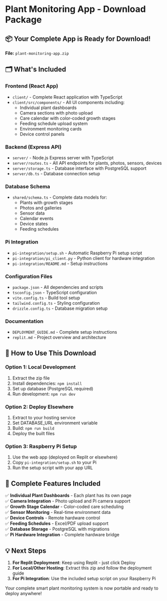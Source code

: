 # Plant Monitoring App - Download Package

## 📦 Your Complete App is Ready for Download!

**File:** `plant-monitoring-app.zip`

## 🗂️ What's Included

### Frontend (React App)
- `client/` - Complete React application with TypeScript
- `client/src/components/` - All UI components including:
  - Individual plant dashboards
  - Camera sections with photo upload
  - Care calendar with color-coded growth stages
  - Feeding schedule upload system
  - Environment monitoring cards
  - Device control panels

### Backend (Express API)
- `server/` - Node.js Express server with TypeScript
- `server/routes.ts` - All API endpoints for plants, photos, sensors, devices
- `server/storage.ts` - Database interface with PostgreSQL support
- `server/db.ts` - Database connection setup

### Database Schema
- `shared/schema.ts` - Complete data models for:
  - Plants with growth stages
  - Photos and galleries
  - Sensor data
  - Calendar events
  - Device states
  - Feeding schedules

### Pi Integration
- `pi-integration/setup.sh` - Automatic Raspberry Pi setup script
- `pi-integration/pi_client.py` - Python client for hardware integration
- `pi-integration/README.md` - Setup instructions

### Configuration Files
- `package.json` - All dependencies and scripts
- `tsconfig.json` - TypeScript configuration
- `vite.config.ts` - Build tool setup
- `tailwind.config.ts` - Styling configuration
- `drizzle.config.ts` - Database migration setup

### Documentation
- `DEPLOYMENT_GUIDE.md` - Complete setup instructions
- `replit.md` - Project overview and architecture

## 🚀 How to Use This Download

### Option 1: Local Development
1. Extract the zip file
2. Install dependencies: `npm install`
3. Set up database (PostgreSQL required)
4. Run development: `npm run dev`

### Option 2: Deploy Elsewhere
1. Extract to your hosting service
2. Set DATABASE_URL environment variable
3. Build: `npm run build` 
4. Deploy the built files

### Option 3: Raspberry Pi Setup
1. Use the web app (deployed on Replit or elsewhere)
2. Copy `pi-integration/setup.sh` to your Pi
3. Run the setup script with your app URL

## 🌱 Complete Features Included

✅ **Individual Plant Dashboards** - Each plant has its own page  
✅ **Camera Integration** - Photo upload and Pi camera support  
✅ **Growth Stage Calendar** - Color-coded care scheduling  
✅ **Sensor Monitoring** - Real-time environment data  
✅ **Device Controls** - Remote hardware control  
✅ **Feeding Schedules** - Excel/PDF upload support  
✅ **Database Storage** - PostgreSQL with migrations  
✅ **Pi Hardware Integration** - Complete hardware bridge  

## 💡 Next Steps

1. **For Replit Deployment**: Keep using Replit - just click Deploy
2. **For Local/Other Hosting**: Extract this zip and follow the deployment guide
3. **For Pi Integration**: Use the included setup script on your Raspberry Pi

Your complete smart plant monitoring system is now portable and ready to deploy anywhere!